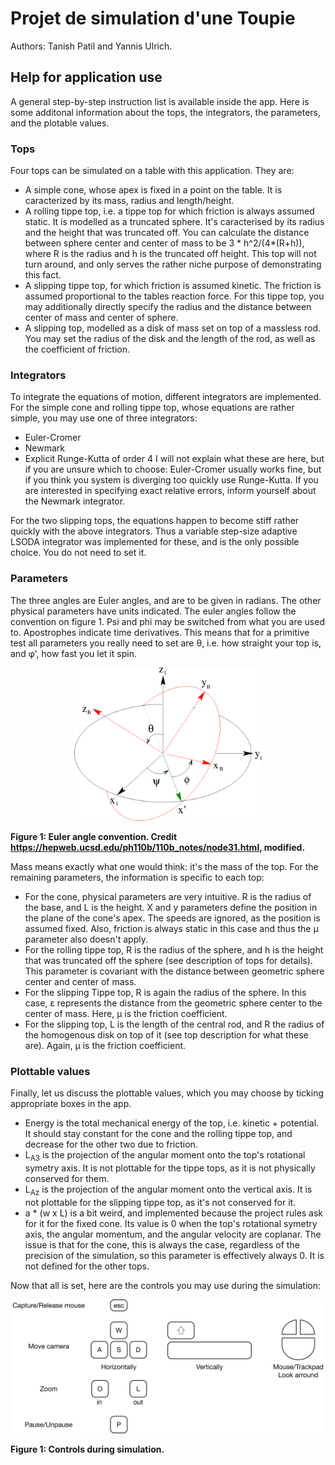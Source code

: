 
# Projet de simulation d'une Toupie

Authors: Tanish Patil and Yannis Ulrich.

## Help for application use

A general step-by-step instruction list is available inside the app. Here is some additonal information about the tops, the integrators, the parameters, and the plotable values. 
### Tops
Four tops can be simulated on a table with this application. They are:
* A simple cone, whose apex is fixed in a point on the table. It is caracterized by its mass, radius and length/height.
* A rolling tippe top, i.e. a tippe top for which friction is always assumed static. It is modelled as a truncated sphere. It's caracterised by its radius and the height that was truncated off. You can calculate the distance between sphere center and center of mass to be 3 \* h^2/(4*(R+h)), where R is the radius and h is the truncated off height. This top will not turn around, and only serves the rather niche purpose of demonstrating this fact. 
* A slipping tippe top, for which friction is assumed kinetic. The friction is assumed proportional to the tables reaction force. For this tippe top, you may additionally directly specify the radius and the distance between center of mass and center of sphere. 
* A slipping top, modelled as a disk of mass set on top of a massless rod. You may set the radius of the disk and the length of the rod, as well as the coefficient of friction. 

### Integrators
To integrate the equations of motion, different integrators are implemented. For the simple cone and rolling tippe top, whose equations are rather simple, you may use one of three integrators:
* Euler-Cromer
* Newmark
* Explicit Runge-Kutta of order 4
I will not explain what these are here, but if you are unsure which to choose: Euler-Cromer usually works fine, but if you think you system is diverging too quickly use Runge-Kutta. If you are interested in specifying exact relative errors, inform yourself about the Newmark integrator. 

For the two slipping tops, the equations happen to become stiff rather quickly with the above integrators. Thus a variable step-size adaptive LSODA integrator was implemented for these, and is the only possible choice. You do not need to set it.  

### Parameters
The three angles are Euler angles, and are to be given in radians. The other physical parameters have units indicated. The euler angles follow the convention on figure 1. Psi and phi may be switched from what you are used to. Apostrophes indicate time derivatives. This means that for a primitive test all parameters you really need to set are θ, i.e. how straight your top is, and φ', how fast you let it spin.

<p align="center">
 <img src="./EulerAnglesImage.png" width="300">
 
 <b>Figure 1: Euler angle convention. Credit https://hepweb.ucsd.edu/ph110b/110b_notes/node31.html, modified.</b><br>
  </p>

Mass means exactly what one would think: it's the mass of the top. For the remaining parameters, the information is specific to each top:
* For the cone, physical parameters are very intuitive. R is the radius of the base, and L is the height. X and y parameters define the position in the plane of the cone's apex. The speeds are ignored, as the position is assumed fixed. Also, friction is always static in this case and thus the μ parameter also doesn't apply. 
* For the rolling tippe top, R is the radius of the sphere, and h is the height that was truncated off the sphere (see description of tops for details). This parameter is covariant with the distance between geometric sphere center and center of mass.
* For the slipping Tippe top, R is again the radius of the sphere. In this case, ε represents the distance from the geometric sphere center to the center of mass. Here, μ is the friction coefficient. 
* For the slipping top, L is the length of the central rod, and R the radius of the homogenous disk on top of it (see top description for what these are). Again, μ is the friction coefficient.

### Plottable values
Finally, let us discuss the plottable values, which you may choose by ticking appropriate boxes in the app. 
* Energy is the total mechanical energy of the top, i.e. kinetic + potential. It should stay constant for the cone and the rolling tippe top, and decrease for the other two due to friction. 
* L<sub>A3</sub> is the projection of the angular moment onto the top's rotational symetry axis. It is not plottable for the tippe tops, as it is not physically conserved for them.
* L<sub>Az</sub> is the projection of the angular moment onto the vertical axis. It is not plottable for the slipping tippe top, as it's not conserved for it.
* a \* (w x L) is a bit weird, and implemented because the project rules ask for it for the fixed cone. Its value is 0 when the top's rotational symetry axis, the angular momentum, and the angular velocity are coplanar. The issue is that for the cone, this is always the case, regardless of the precision of the simulation, so this parameter is effectively always 0. It is not defined for the other tops.

Now that all is set, here are the controls you may use during the simulation:
<p align="center">
 <img src="./HelpGraphic.png" width="500">
 
 <b>Figure 1: Controls during simulation.</b><br>
  </p>
